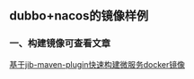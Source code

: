 ## dubbo+nacos的镜像样例
### 一、构建镜像可查看文章
[基于jib-maven-plugin快速构建微服务docker镜像](https://mp.weixin.qq.com/s/IWHJoUnuwCWrKE1ChpQapA)
